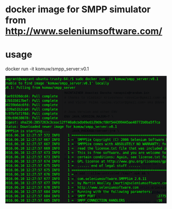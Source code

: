 # docker image for SMPP simulator from http://www.seleniumsoftware.com/              


# usage           

docker run -it komuw/smpp_server:v0.1                            


![terminal showing image usage](https://github.com/komuW/smpp_server_docker/blob/master/terminal_with_SMPP_simulator_running.png)